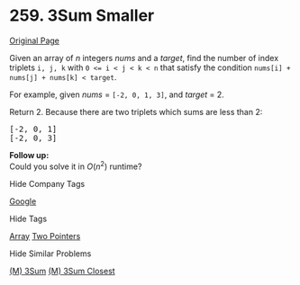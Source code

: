 # 259. 3Sum Smaller

[Original Page](https://leetcode.com/problems/3sum-smaller/)

Given an array of _n_ integers _nums_ and a _target_, find the number of index triplets `i, j, k` with `0 <= i < j < k < n` that satisfy the condition `nums[i] + nums[j] + nums[k] < target`.

For example, given _nums_ = `[-2, 0, 1, 3]`, and _target_ = 2.

Return 2\. Because there are two triplets which sums are less than 2:

<pre>[-2, 0, 1]
[-2, 0, 3]
</pre>

**Follow up:**  
Could you solve it in _O_(_n_<sup>2</sup>) runtime?

<div>

<div id="company_tags" class="btn btn-xs btn-warning">Hide Company Tags</div>

<span class="hidebutton" style="display: inline;">[Google](/company/google/)</span></div>

<div>

<div id="tags" class="btn btn-xs btn-warning">Hide Tags</div>

<span class="hidebutton" style="display: inline;">[Array](/tag/array/) [Two Pointers](/tag/two-pointers/)</span></div>

<div>

<div id="similar" class="btn btn-xs btn-warning">Hide Similar Problems</div>

<span class="hidebutton" style="display: inline;">[(M) 3Sum](/problems/3sum/) [(M) 3Sum Closest](/problems/3sum-closest/)</span></div>